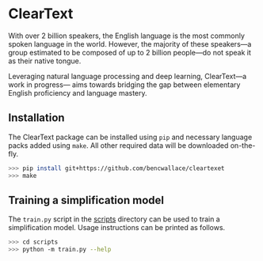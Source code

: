 # ClearText

With over 2 billion speakers, the English language is the most commonly spoken language in the world.
However, the majority of these speakers&mdash;a group estimated to be composed of up to 2 billion
people&mdash;do not speak it as their native tongue.

Leveraging natural language processing and deep learning, ClearText&mdash;a work in progress&mdash;
aims towards bridging the gap between elementary English proficiency and language mastery.

## Installation

The ClearText package can be installed using `pip` and necessary language packs added using `make`.
All other required data will be downloaded on-the-fly.

```bash
>>> pip install git+https://github.com/bencwallace/cleartexet
>>> make
```

## Training a simplification model

The `train.py` script in the [scripts](https://github.com/bencwallace/cleartext/tree/master/scripts)
directory can be used to train a simplification model. Usage instructions can be printed as follows.

```bash
>>> cd scripts
>>> python -m train.py --help 
```
